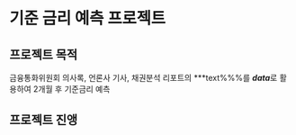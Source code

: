 # 기준 금리 예측 프로젝트
## 프로젝트 목적
금융통화위원회 의사록, 언론사 기사, 채권분석 리포트의 ***text%%%를 ***data***로 활용하여 2개월 후 기준금리 예측
## 프로젝트 진앵
